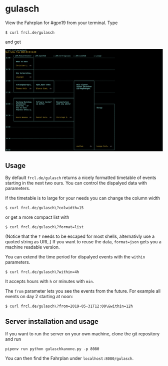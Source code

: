 # gulasch

View the Fahrplan for #gpn19 from your terminal. Type

	$ curl frcl.de/gulasch

and get

![screenshot](gulasch.png)

## Usage

By default `frcl.de/gulasch` returns a nicely formatted timetable of events starting in the next two ours.
You can control the dispalyed data with parameters.

If the timetable is to large for your needs you can change the column width

	$ curl frcl.de/gulasch\?colwidth=15

or get a more compact list with

	$ curl frcl.de/gulasch\?format=list

(Notice that the `?` needs to be escaped for most shells, alternativly use a quoted string as URL.)
If you want to reuse the data, `format=json` gets you a machine readable version.

You can extend the time period for dispalyed events with the `within` parameters.

	$ curl frcl.de/gulasch\?within=4h

It accepts hours with `h` or minutes with `min`.

The `from` parameter lets you see the events from the future.
For example all events on day 2 starting at noon:

	$ curl frcl.de/gulasch\?from=2019-05-31T12:00\&within=12h

## Server installation and usage

If you want to run the server on your own machine, clone the git repository and run

	pipenv run python gulaschkanone.py -p 8080

You can then find the Fahrplan under `localhost:8080/gulasch`.
